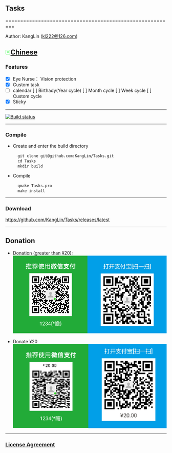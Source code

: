 ## Tasks

=========================================================

Author: KangLin (kl222@126.com)

[<img src="Resource/image/china.png" alt="Chinese" title="Chinese" width="16" height="16"/>Chinese](README_zh_CN.md)
------------------------------------------------

### Features

- [x] Eye Nurse： Vision protection
- [x] Custom task
- [ ] calendar
     [ ] Birthady(Year cycle)
     [ ] Month cycle
     [ ] Week cycle
     [ ] Custom cycle
- [x] Sticky

------------------------------------------------

[![Build status](https://ci.appveyor.com/api/projects/status/hw8wsnwinrnohhda?svg=true)](https://ci.appveyor.com/project/KangLin/tasks)

------------------------------------------------

### Compile
- Create and enter the build directory

        git clone git@github.com:KangLin/Tasks.git
        cd Tasks
        mkdir build

- Compile

        qmake Tasks.pro
        make install

------------------------------------------------

### Download
https://github.com/KangLin/Tasks/releases/latest

------------------------------------------------

## Donation
- Donation (greater than ¥20):  
![donation (greater than ¥20)](Resource/image/Contribute.png "donation (greater than ¥20)")

- Donate ¥20  
![donation ¥20](Resource/image/Contribute20.png "donation ¥20")

------------------------------------------------

### [License Agreement](LICENSE.MD "LICENSE.MD")
